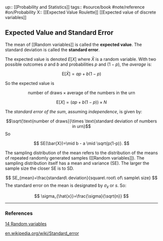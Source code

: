 up:: [[Probability and Statistics]]
tags:: #source/book #note/reference #on/Probability 
X:: [[Expected Value Roulette]] [[Expected value of discrete variables]]

## Expected Value and Standard Error

The mean of [[Random variables]] is called the __expected value__. The standard deviation is called the __standard error__.

The expected value is denoted $E[X]$  where $\bar{X}$ is a random variable. With two possible outcomes $a$ and $b$ and probabilities $p$ and $(1-p)$, the _average_ is:

$$
\mbox{E}[\bar{X}] = ap + b(1-p)
$$

So the expected value is

$$\text{number of draws} \times \text{average of the numbers in the urn}$$

$$
\mbox{E}[X] = (ap + b(1-p))\times N
$$

The _standard error of the sum_, assuming _independence_, is given by:

$$\sqrt{\text{number of draws}}\times \text{standard deviation of numbers in urn}$$
So 

$$
SE(\bar{X})=\mid b - a \mid \sqrt{p(1-p)}.
$$

The sampling distribution of the mean refers to the distribution of the means of repeated randomly generated samples ([[Random variables]]). The sampling distribution itself has a mean and variance (SE). The larger the sample size the closer SE is to SD.

$$
SE_{mean}=\frac{standard\ deviation}{square\ root\ of\ sample\ size}
$$
The standard error on the mean is designated by $\sigma_{\hat{x}}$ or $s$.  So:

$$
\sigma_{\hat{x}}=\frac{\sigma}{\sqrt{n}}
$$

---
### References

[14 Random variables](https://biscotty666.github.io/Data-Science-R-PH125x/docs/Pt14.html#population-sd-versus-the-sample-sd)

[en.wikipedia.org/wiki/Standard_error](https://en.wikipedia.org/wiki/Standard_error)